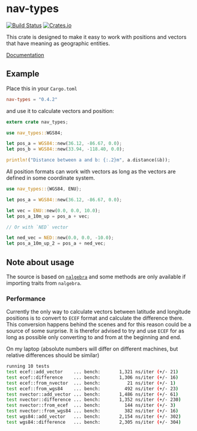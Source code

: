 # nav-types
[![Build
Status](https://travis-ci.org/nordmoen/nav-types.svg?branch=master)](https://travis-ci.org/nordmoen/nav-types) [![Crates.io](https://img.shields.io/crates/v/nav-types.svg?maxAge=2592000)](https://crates.io/crates/nav-types)

This crate is designed to make it easy to work with positions and vectors that
have meaning as geographic entities.

[Documentation](https://nordmoen.github.io/nav-types)

## Example
Place this in your `Cargo.toml`
```toml
nav-types = "0.4.2"
```

and use it to calculate vectors and position:

```rust
extern crate nav_types;

use nav_types::WGS84;

let pos_a = WGS84::new(36.12, -86.67, 0.0);
let pos_b = WGS84::new(33.94, -118.40, 0.0);

println!("Distance between a and b: {:.2}m", a.distance(&b));
```

All position formats can work with vectors as long as the vectors are defined in
some coordinate system.
```rust
use nav_types::{WGS84, ENU};

let pos_a = WGS84::new(36.12, -86.67, 0.0);

let vec = ENU::new(0.0, 0.0, 10.0);
let pos_a_10m_up = pos_a + vec;

// Or with `NED` vector

let ned_vec = NED::new(0.0, 0.0, -10.0);
let pos_a_10m_up_2 = pos_a + ned_vec;
```

## Note about usage
The source is based on [`nalgebra`](http://nalgebra.org) and some methods are
only available if importing traits from `nalgebra`.

### Performance
Currently the only way to calculate vectors between latitude and longitude
positions is to convert to `ECEF` format and calculate the difference there.
This conversion happens behind the scenes and for this reason could be a source
of some surprise. It is therefor advised to try and use `ECEF` for as long as
possible only converting to and from at the beginning and end.

On my laptop (absolute numbers will differ on different machines, but relative
differences should be similar)

```bash
running 10 tests
test ecef::add_vector    ... bench:       1,321 ns/iter (+/- 21)
test ecef::difference    ... bench:       1,306 ns/iter (+/- 16)
test ecef::from_nvector  ... bench:          21 ns/iter (+/- 1)
test ecef::from_wgs84    ... bench:         492 ns/iter (+/- 23)
test nvector::add_vector ... bench:       1,486 ns/iter (+/- 61)
test nvector::difference ... bench:       1,352 ns/iter (+/- 230)
test nvector::from_ecef  ... bench:         144 ns/iter (+/- 3)
test nvector::from_wgs84 ... bench:         382 ns/iter (+/- 16)
test wgs84::add_vector   ... bench:       2,154 ns/iter (+/- 302)
test wgs84::difference   ... bench:       2,305 ns/iter (+/- 304)
```


